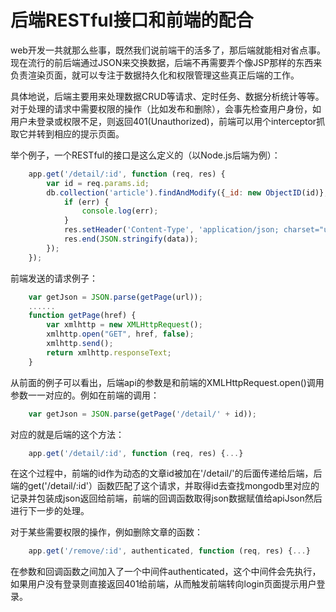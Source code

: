 后端RESTful接口和前端的配合
===


web开发一共就那么些事，既然我们说前端干的活多了，那后端就能相对省点事。现在流行的前后端通过JSON来交换数据，后端不再需要弄个像JSP那样的东西来负责渲染页面，就可以专注于数据持久化和权限管理这些真正后端的工作。

具体地说，后端主要用来处理数据CRUD等请求、定时任务、数据分析统计等等。对于处理的请求中需要权限的操作（比如发布和删除），会事先检查用户身份，如用户未登录或权限不足，则返回401(Unauthorized)，前端可以用个interceptor抓取它并转到相应的提示页面。

举个例子，一个RESTful的接口是这么定义的（以Node.js后端为例）：

```javascript
	app.get('/detail/:id', function (req, res) {
    	var id = req.params.id;
    	db.collection('article').findAndModify({_id: new ObjectID(id)}, [], {$inc: {'readCount': 1}}, {}, function (err, data) {
        	if (err) {
            	console.log(err);
        	}
        	res.setHeader('Content-Type', 'application/json; charset="utf-8"');
        	res.end(JSON.stringify(data));
    	});
	});
```


前端发送的请求例子：

```javascript
	var getJson = JSON.parse(getPage(url));
	......
	function getPage(href) {
        var xmlhttp = new XMLHttpRequest();
        xmlhttp.open("GET", href, false);
        xmlhttp.send();
        return xmlhttp.responseText;
    }
```


从前面的例子可以看出，后端api的参数是和前端的XMLHttpRequest.open()调用参数一一对应的。例如在前端的调用：

```javascript
	var getJson = JSON.parse(getPage('/detail/' + id));
```
	
	
对应的就是后端的这个方法：

```javascript
	app.get('/detail/:id', function (req, res) {...}
```


在这个过程中，前端的id作为动态的文章id被加在'/detail/'的后面传递给后端，后端的get('/detail/:id'）函数匹配了这个请求，并取得id去查找mongodb里对应的记录并包装成json返回给前端，前端的回调函数取得json数据赋值给apiJson然后进行下一步的处理。


对于某些需要权限的操作，例如删除文章的函数：

```javascript
	app.get('/remove/:id', authenticated, function (req, res) {...}
```


在参数和回调函数之间加入了一个中间件authenticated，这个中间件会先执行，如果用户没有登录则直接返回401给前端，从而触发前端转向login页面提示用户登录。


